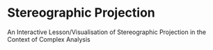 # Stereographic Projection
An Interactive Lesson/Visualisation of Stereographic Projection in the Context of Complex Analysis
